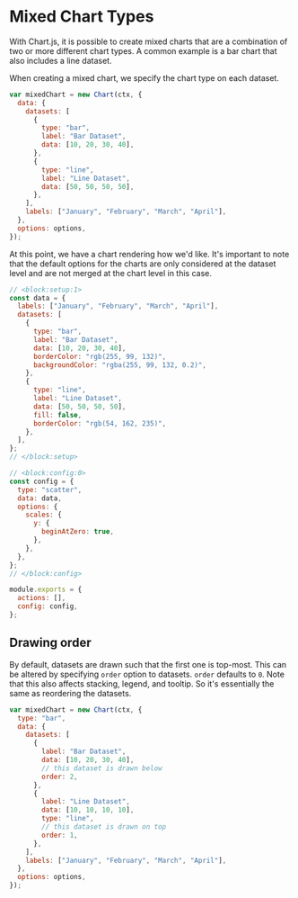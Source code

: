 # Mixed Chart Types

With Chart.js, it is possible to create mixed charts that are a combination of two or more different chart types. A common example is a bar chart that also includes a line dataset.

When creating a mixed chart, we specify the chart type on each dataset.

```javascript
var mixedChart = new Chart(ctx, {
  data: {
    datasets: [
      {
        type: "bar",
        label: "Bar Dataset",
        data: [10, 20, 30, 40],
      },
      {
        type: "line",
        label: "Line Dataset",
        data: [50, 50, 50, 50],
      },
    ],
    labels: ["January", "February", "March", "April"],
  },
  options: options,
});
```

At this point, we have a chart rendering how we'd like. It's important to note that the default options for the charts are only considered at the dataset level and are not merged at the chart level in this case.

```js chart-editor
// <block:setup:1>
const data = {
  labels: ["January", "February", "March", "April"],
  datasets: [
    {
      type: "bar",
      label: "Bar Dataset",
      data: [10, 20, 30, 40],
      borderColor: "rgb(255, 99, 132)",
      backgroundColor: "rgba(255, 99, 132, 0.2)",
    },
    {
      type: "line",
      label: "Line Dataset",
      data: [50, 50, 50, 50],
      fill: false,
      borderColor: "rgb(54, 162, 235)",
    },
  ],
};
// </block:setup>

// <block:config:0>
const config = {
  type: "scatter",
  data: data,
  options: {
    scales: {
      y: {
        beginAtZero: true,
      },
    },
  },
};
// </block:config>

module.exports = {
  actions: [],
  config: config,
};
```

## Drawing order

By default, datasets are drawn such that the first one is top-most. This can be altered by specifying `order` option to datasets. `order` defaults to `0`. Note that this also affects stacking, legend, and tooltip. So it's essentially the same as reordering the datasets.

```javascript
var mixedChart = new Chart(ctx, {
  type: "bar",
  data: {
    datasets: [
      {
        label: "Bar Dataset",
        data: [10, 20, 30, 40],
        // this dataset is drawn below
        order: 2,
      },
      {
        label: "Line Dataset",
        data: [10, 10, 10, 10],
        type: "line",
        // this dataset is drawn on top
        order: 1,
      },
    ],
    labels: ["January", "February", "March", "April"],
  },
  options: options,
});
```
